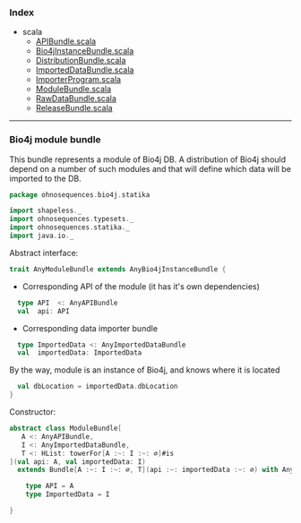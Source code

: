 ### Index

+ scala
  + [APIBundle.scala](APIBundle.md)
  + [Bio4jInstanceBundle.scala](Bio4jInstanceBundle.md)
  + [DistributionBundle.scala](DistributionBundle.md)
  + [ImportedDataBundle.scala](ImportedDataBundle.md)
  + [ImporterProgram.scala](ImporterProgram.md)
  + [ModuleBundle.scala](ModuleBundle.md)
  + [RawDataBundle.scala](RawDataBundle.md)
  + [ReleaseBundle.scala](ReleaseBundle.md)

------

 ### Bio4j module bundle

This bundle represents a module of Bio4j DB. A distribution of Bio4j should depend on a number of 
such modules and that will define which data will be imported to the DB.


```scala
package ohnosequences.bio4j.statika

import shapeless._
import ohnosequences.typesets._
import ohnosequences.statika._
import java.io._
```

Abstract interface:

```scala
trait AnyModuleBundle extends AnyBio4jInstanceBundle {
```

- Corresponding API of the module (it has it's own dependencies)

```scala
  type API  <: AnyAPIBundle
  val  api: API
```

- Corresponding data importer bundle

```scala
  type ImportedData <: AnyImportedDataBundle
  val  importedData: ImportedData
```

By the way, module is an instance of Bio4j, and knows where it is located

```scala
  val dbLocation = importedData.dbLocation
}
```

Constructor:

```scala
abstract class ModuleBundle[
   A <: AnyAPIBundle, 
   I <: AnyImportedDataBundle, 
   T <: HList: towerFor[A :~: I :~: ∅]#is
](val api: A, val importedData: I)
  extends Bundle[A :~: I :~: ∅, T](api :~: importedData :~: ∅) with AnyModuleBundle {

    type API = A
    type ImportedData = I

}

```

